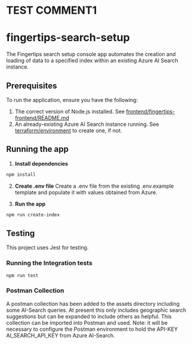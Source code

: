 # TEST COMMENT1
# fingertips-search-setup

The Fingertips search setup console app automates the creation and loading of data to a specified index within an existing Azure AI Search instance.

## Prerequisites

To run the application, ensure you have the following:

1. The correct version of Node.js installed. See [frontend/fingertips-frontend/README.md](../frontend/fingertips-frontend/README.md)
2. An already-existing Azure AI Search instance running. See [terraform/environment](../terraform/environment/) to create one, if not.

## Running the app

1. **Install dependencies**

```bash
npm install
```

2. **Create .env file**
   Create a .env file from the existing .env.example template and populate it with values obtained from Azure.

3. **Run the app**

```bash
npm run create-index
```

## Testing

This project uses Jest for testing.

### Running the Integration tests

```bash
npm run test
```

### Postman Collection

A postman collection has been added to the assets directory including some AI-Search queries. At present this only includes geographic search suggestions but can be expanded to include others as helpful. This collection can be imported into Postman and used. Note: it will be necessary to configure the Postman environment to hold the API-KEY AI_SEARCH_API_KEY from Azure AI-Search.
